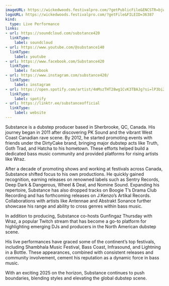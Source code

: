 ```yaml
---
imageURL: https://wickedwoods.festivalpro.com/?getPublicFile&ENCSTR=bjweKNrgfFWrOoLKIMDa
logoURL: https://wickedwoods.festivalpro.com/?getFile&FILEID=36387
kind:
  type: Live Performance
links:
- url: https://soundcloud.com/substance420
  linkType:
    label: soundcloud
- url: https://www.youtube.com/@substance140
  linkType:
    label: youtube
- url: https://www.facebook.com/Substance420
  linkType:
    label: facebook
- url: https://www.instagram.com/substance420/
  linkType:
    label: instagram
- url: https://open.spotify.com/artist/4mMszTHT28wg1CvK3TBAJg?si=lP3bi2uWRp6RZfF9iCEK8w
  linkType:
    label: spotify
- url: https://linktr.ee/substanceofficial
  linkType:
    label: website
---
```

Substance is a dubstep producer based in Sherbrooke, QC, Canada. His journey began in
2011 after discovering PK Sound and the vibrant West Coast Canadian rave scene. By
2012, he started promoting events with friends under the DirtyCake brand, bringing
major dubstep acts like Truth, Goth Trad, and Hatcha to his hometown. These efforts
helped build a dedicated bass music community and provided platforms for rising
artists like Wraz.

After a decade of promoting shows and working at festivals across Canada, Substance
shifted focus to his own productions. He quickly gained recognition, earning releases
on renowned labels such as Sentry Records, Deep Dark & Dangerous, Wheel & Deal, and
Nomine Sound. Expanding his repertoire, Substance has also dropped tracks on Boogie
T’s Drama Club Recording and has forthcoming releases on J:Kenzo’s Artikal Records.
Collaborations with artists like Antennae and Abstrakt Sonance further showcase his
range and ability to cross genres within bass music.

In addition to producing, Substance co-hosts Gunfingaz Thursday with Wraz, a popular
Twitch stream that has become a go-to platform for highlighting emerging DJs and
producers in the North American dubstep scene.

His live performances have graced some of the continent’s top festivals, including
Shambhala Music Festival, Bass Coast, Infrasound, and Lightning in a Bottle. These
appearances, combined with consistent releases and community involvement, cement
his reputation as a dynamic force in bass music.

With an exciting 2025 on the horizon, Substance continues to push boundaries, blending
styles and elevating the global dubstep scene.